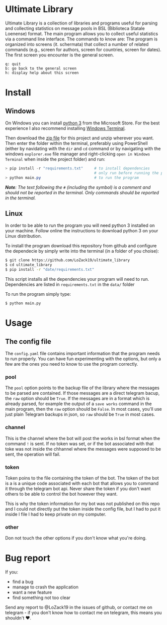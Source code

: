 # Ultimate Library

Ultimate Library is a collection of libraries and programs useful for parsing and collecting statistics on message pools in BSL (Biblioteca Statale Loenense) format. The main program allows you to collect useful statistics via a command line interface. The commands to know are:
The program is organized into screens (it. schermata) that collect a number of related commands (e.g., screen for authors, screen for countries, screen for dates). The first screen you encounter is the general screen.
```
q: quit
b: go back to the general screen
h: display help about this screen
```

# Install

## Windows

On Windows you can install [python 3](https://www.microsoft.com/en-us/p/python-39/9p7qfqmjrfp7) from the Microsoft Store. For the best experience I also recommend installing [Windows Terminal](https://www.microsoft.com/en-us/p/windows-terminal/9n0dx20hk701?rtc=1&activetab=pivot:overviewtab).

Then download the [zip file](https://github.com/LoZack19/ultimate_library/archive/refs/heads/master.zip) for this project and unzip wherever you want. Then enter the folder within the terminal, preferably using PowerShell (either by navidating with the `dir` and `cd` command or by navigating with the windows `explorer.exe` file manager and right-clicking `open in Windows Terminal` when inside the project folder) and run:

```PowerShell
> pip install -r "requirements.txt"     # to install dependencies
                                        # only run before running the program for the firs time
> python main.py                        # to run the program
```

_**Note**: The text following the `#` (including the symbol) is a comment and should not be reported in the terminal.
Only commands should be reported in the terminal._

## Linux

In order to be able to run the program you will need python 3 installed on your machine. Follow online the instructions to download python 3 on your Linux distribution.

To install the program download this repository from github and configure the dependecie by simply write into the terminal (in a folder of you choise):
```bash
$ git clone https://github.com/LoZack19/ultimate_library
$ cd ultimate_library
$ pip install -r "date/requirements.txt"
```

This script installs all the dependencies your program will need to run. Dependencies are listed in `requirements.txt` in the `data/` folder

To run the program simply type:
```
$ python main.py
```

# Usage

## The config file

The `config.yaml` file contains important information that the program needs to run properly. You can have fun experimenting with the options, but only a few are the ones you need to know to use the program correctly.

### pool

The `pool` option points to the backup file of the library where the messages to be parsed are contained. If those messages are a direct telegram bacup, the `raw` option should be `True`. If the messages are in a format which is already parsed, for example the output of a `save works` command in the main program, then the `raw` option should be `False`. In most cases, you'll use just plain Telegram backups in json, so `raw` should be `True` in most cases.

### channel

This is the channel where the bot will post the works in bsl format when the command `!` is sent. If no token was set, or if the bot associated with that toke was not inside the chhannel where the messages were supposed to be sent, the operation will fail.

### token

Token poins to the file containing the token of the bot. The token of the bot is a is a unique code associated with each bot that allows you to command it through the telegram bot api. Never share the token if you don't want others to be able to control the bot however they want.

This is why the token information for my bot was not published on this repo and I could not directly put the token inside the config file, but I had to put it inside I file I had to keep private on my computer.

### other

Don not touch the other options if you don't know what you're doing.

# Bug report

If you:

- find a bug
- manage to crash the application
- want a new feature
- find something not too clear

Send any report to @LoZack19 in the issues of github, or contact me on telegram - if you don't know how to contact me on telegram, this means you shouldn't ❤️.